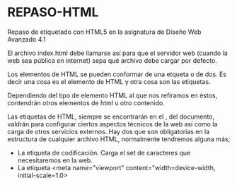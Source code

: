 # REPASO-HTML
Repaso de etiquetado con HTML5 en la asignatura de Diseño Web Avanzado 4.1

El archivo index.html debe llamarse así para que el servidor web (cuando la web sea pública en internet) sepa qué archivo debe cargar por defecto.

Los elementos de HTML se pueden conformar de una etqueta o de dos. Es decir una cosa es el elemento de HTML y otra cosa son las etiquetas.

Dependiendo del tipo de elemento HTML al que nos refiramos en éstos, contendrán otros elementos de html u otro contenido.

Las etiquetas <meta> de HTML, siempre se encontrarán en el <head>, del documento, valdrán para configurar ciertos aspectos técnicos de la web así como la carga de otros servicios externos. Hay dos que son obligatorias en la estructura de cualquier archivo HTML, normalmente tendremos alguna más;

- La etiqueta <meta charset="UTF-8"> de codificación. Carga el set de caracteres que necesitaremos en la web.
- La etiqueta <meta name="viewport" content="width=device-width, initial-scale=1.0>



